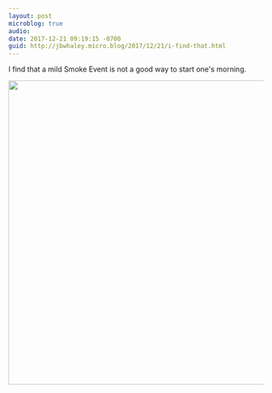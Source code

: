 ```yaml
---
layout: post
microblog: true
audio: 
date: 2017-12-21 09:19:15 -0700
guid: http://jbwhaley.micro.blog/2017/12/21/i-find-that.html
---
```

I find that a mild Smoke Event is not a good way to start one's morning.

<img src="http://www.jarrodwhaley.com/uploads/2017/0bf4e2c857.jpg" width="600" height="599" />
